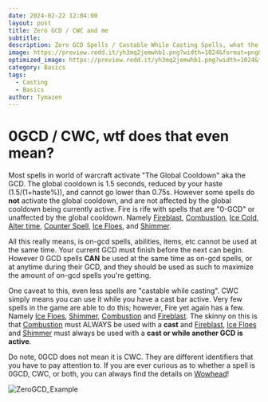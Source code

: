 ```yaml
---
date: 2024-02-22 12:04:00
layout: post
title: Zero GCD / CWC and me
subtitle:
description: Zero GCD Spells / Castable While Casting Spells, what the hell?
image: https://preview.redd.it/yh3mq2jemwhb1.png?width=1024&format=png&auto=webp&s=336811a8a09d1e354c1b130908020e92d56c57f0
optimized_image: https://preview.redd.it/yh3mq2jemwhb1.png?width=1024&format=png&auto=webp&s=336811a8a09d1e354c1b130908020e92d56c57f0
category: Basics
tags:
  - Casting
  - Basics
author: Tymazen
---
```


# 0GCD / CWC, wtf does that even mean?

Most spells in world of warcraft activate "The Global Cooldown" aka the GCD. The global cooldown is 1.5 seconds, reduced by your haste (1.5/(1+haste%)), and cannot go lower than 0.75s. However some spells do __not__ activate the global cooldown, and are not affected by the global cooldown being currently active. Fire is rife with spells that are "0-GCD" or unaffected by the global cooldown. Namely [Fireblast](https://www.wowhead.com/spell=108853/fire-blast), [Combustion](https://www.wowhead.com/spell=190319/combustion), [Ice Cold](https://www.wowhead.com/spell=414658/ice-cold), [Alter time](https://www.wowhead.com/spell=108978/alter-time), [Counter Spell](https://www.wowhead.com/spell=2139/counterspell), [Ice Floes](https://www.wowhead.com/spell=108839/ice-floes), and [Shimmer](https://www.wowhead.com/spell=212653/shimmer).

All this really means, is on-gcd spells, abilities, items, etc cannot be used at the same time. Your current GCD must finish before the next can begin. However 0 GCD spells __CAN__ be used at the same time as on-gcd spells, or at anytime during their GCD, and they should be used as such to maximize the amount of on-gcd spells you're getting.

One caveat to this, even less spells are "castable while casting". CWC simply means you can use it while you have a cast bar active. Very few spells in the game are able to do this; however, Fire yet again has a few. Namely [Ice Floes](https://www.wowhead.com/spell=108839/ice-floes), [Shimmer](https://www.wowhead.com/spell=212653/shimmer), [Combustion](https://www.wowhead.com/spell=190319/combustion) and [Fireblast](https://www.wowhead.com/spell=108853/fire-blast). The skinny on this is that [Combustion](https://www.wowhead.com/spell=190319/combustion) must ALWAYS be used with a __cast__ and [Fireblast](https://www.wowhead.com/spell=108853/fire-blast), [Ice Floes](https://www.wowhead.com/spell=108839/ice-floes) and [Shimmer](https://www.wowhead.com/spell=212653/shimmer) must always be used with a __cast or while another GCD is active__.

Do note, 0GCD does not mean it is CWC. They are different identifiers that you have to pay attention to. If you are ever curious as to whether a spell is 0GCD, CWC, or both, you can always find the details on [Wowhead](https://www.wowhead.com/)!


![ZeroGCD_Example](https://github.com/Tymazen/images/assets/67207109/f592198f-37d3-4b0f-8c1e-777ce539cc5f)

